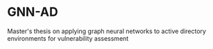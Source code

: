 # GNN-AD
Master's thesis on applying graph neural networks to active directory environments for vulnerability assessment

